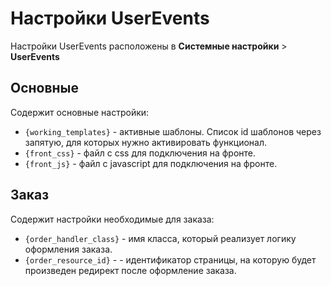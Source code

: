 # Настройки UserEvents

Настройки UserEvents расположены в **Системные настройки** > **UserEvents**

## Основные

Содержит основные настройки:

- `{working_templates}` - активные шаблоны. Список id шаблонов через запятую, для которых нужно активировать функционал.
- `{front_css}` - файл с css для подключения на фронте.
- `{front_js}` - файл с javascript для подключения на фронте.

## Заказ

Содержит настройки необходимые для заказа:

- `{order_handler_class}` - имя класса, который реализует логику оформления заказа.
- `{order_resource_id}` - - идентификатор страницы, на которую будет произведен редирект после оформление заказа.

[020103]: /components/minishop2/interface/orders
[020104]: /components/minishop2/interface/settings
